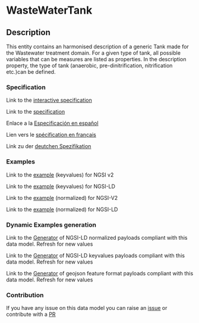 # WasteWaterTank

## Description 

This entity contains an harmonised description of a generic Tank made for the Wastewater treatment domain. For a given type of tank, all possible variables that can be measures are listed as properties. In the description property, the type of tank (anaerobic, pre-dinitrification, nitrification etc.)can be defined.
### Specification

Link to the [interactive specification](https://swagger.lab.fiware.org/?url=https://github.com/smart-data-models/dataModel.WasteWater/blob/master/WasteWaterTank/swagger.yaml)

Link to the [specification](https://github.com/smart-data-models/dataModel.WasteWater/blob/master/WasteWaterTank/doc/spec.md)

Enlace a la [Especificación en español](https://github.com/smart-data-models/dataModel.WasteWater/blob/master/WasteWaterTank/doc/spec_ES.md)

Lien vers le [spécification en français](https://github.com/smart-data-models/dataModel.WasteWater/blob/master/WasteWaterTank/doc/spec_FR.md)

Link zu der [deutchen Spezifikation](https://github.com/smart-data-models/dataModel.WasteWater/blob/master/WasteWaterTank/doc/spec_DE.md)
### Examples

Link to the [example](https://github.com/smart-data-models/dataModel.WasteWater/blob/master/WasteWaterTank/examples/example.json) (keyvalues) for NGSI v2

Link to the [example](https://github.com/smart-data-models/dataModel.WasteWater/blob/master/WasteWaterTank/examples/example.jsonld) (keyvalues) for NGSI-LD

Link to the [example](https://github.com/smart-data-models/dataModel.WasteWater/blob/master/WasteWaterTank/examples/example-normalized.json) (normalized) for NGSI-V2

Link to the [example](https://github.com/smart-data-models/dataModel.WasteWater/blob/master/WasteWaterTank/examples/example-normalized.jsonld) (normalized) for NGSI-LD
### Dynamic Examples generation

Link to the [Generator](https://smartdatamodels.org/extra/ngsi-ld_generator_v0.92.php?schemaUrl=https://raw.githubusercontent.com/smart-data-models/dataModel.WasteWater/master/WasteWaterTank/schema.json&email=info@smartdatamodels.org) of NGSI-LD normalized payloads compliant with this data model. Refresh for new values

Link to the [Generator](https://smartdatamodels.org/extra/ngsi-ld_generator_keyvalues_v0.92.php?schemaUrl=https://raw.githubusercontent.com/smart-data-models/dataModel.WasteWater/master/WasteWaterTank/schema.json&email=info@smartdatamodels.org) of NGSI-LD keyvalues payloads compliant with this data model. Refresh for new values

Link to the [Generator](https://smartdatamodels.org/extra/geojson_features_generator_v1.0.php?schemaUrl=https://raw.githubusercontent.com/smart-data-models/dataModel.WasteWater/master/WasteWaterTank/schema.json&email=info@smartdatamodels.org) of geojson feature format payloads compliant with this data model. Refresh for new values
### Contribution

 If you have any issue on this data model you can raise an [issue](https://github.com/smart-data-models/dataModel.WasteWater/issues)  or contribute with a [PR](https://github.com/smart-data-models/dataModel.WasteWater/pulls)
